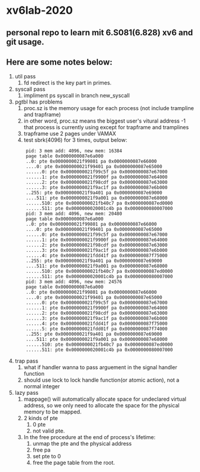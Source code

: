 # xv6lab-2020
## personal repo to learn mit 6.S081(6.828) xv6 and git usage.
## Here are some notes below:
1. util pass
    1. fd redirect is the key part in primes. 
3. syscall pass
    1. impliment ps syscall in branch new_syscall
5. pgtbl has problems 
    1. proc.sz is the memory usage for each process (not include trampline and trapframe)
    2. in other word, proc.sz means the biggest user's vitural address -1 that process is currently using except for trapframe and tramplines 
    3. trapframe use 2 pages under VAMAX
    4. test sbrk(4096) for 3 times, output below:
    ```
        pid: 3 mem add: 4096, new mem: 16384
        page table 0x0000000087e6a000
        ..0: pte 0x0000000021f99801 pa 0x0000000087e66000
        ....0: pte 0x0000000021f99401 pa 0x0000000087e65000
        ......0: pte 0x0000000021f99c5f pa 0x0000000087e67000
        ......1: pte 0x0000000021f9900f pa 0x0000000087e64000
        ......2: pte 0x0000000021f98cdf pa 0x0000000087e63000
        ......3: pte 0x0000000021f9ac1f pa 0x0000000087e6b000
        ..255: pte 0x0000000021f9a401 pa 0x0000000087e69000
        ....511: pte 0x0000000021f9a001 pa 0x0000000087e68000
        ......510: pte 0x0000000021fb40c7 pa 0x0000000087ed0000
        ......511: pte 0x0000000020001c4b pa 0x0000000080007000
        pid: 3 mem add: 4096, new mem: 20480
        page table 0x0000000087e6a000
        ..0: pte 0x0000000021f99801 pa 0x0000000087e66000
        ....0: pte 0x0000000021f99401 pa 0x0000000087e65000
        ......0: pte 0x0000000021f99c5f pa 0x0000000087e67000
        ......1: pte 0x0000000021f9900f pa 0x0000000087e64000
        ......2: pte 0x0000000021f98cdf pa 0x0000000087e63000
        ......3: pte 0x0000000021f9ac1f pa 0x0000000087e6b000
        ......4: pte 0x0000000021fdd41f pa 0x0000000087f75000
        ..255: pte 0x0000000021f9a401 pa 0x0000000087e69000
        ....511: pte 0x0000000021f9a001 pa 0x0000000087e68000
        ......510: pte 0x0000000021fb40c7 pa 0x0000000087ed0000
        ......511: pte 0x0000000020001c4b pa 0x0000000080007000
        pid: 3 mem add: 4096, new mem: 24576
        page table 0x0000000087e6a000
        ..0: pte 0x0000000021f99801 pa 0x0000000087e66000
        ....0: pte 0x0000000021f99401 pa 0x0000000087e65000
        ......0: pte 0x0000000021f99c5f pa 0x0000000087e67000
        ......1: pte 0x0000000021f9900f pa 0x0000000087e64000
        ......2: pte 0x0000000021f98cdf pa 0x0000000087e63000
        ......3: pte 0x0000000021f9ac1f pa 0x0000000087e6b000
        ......4: pte 0x0000000021fdd41f pa 0x0000000087f75000
        ......5: pte 0x0000000021fdd01f pa 0x0000000087f74000
        ..255: pte 0x0000000021f9a401 pa 0x0000000087e69000
        ....511: pte 0x0000000021f9a001 pa 0x0000000087e68000
        ......510: pte 0x0000000021fb40c7 pa 0x0000000087ed0000
        ......511: pte 0x0000000020001c4b pa 0x0000000080007000
    ```
4. trap pass
    1. what if handler wanna to pass arguement in the signal handler function 
    2. should use lock to lock handle function(or atomic action), not a normal integer
5. lazy pass 
    1. mappage() will automatically allocate space for undeclared virtual address, so we only need to allocate the space for the physical memory to be mapped. 
    2. 2 kinds of pte
        1. 0 pte
        2. not valid pte. 
    3. In the free procedure at the end of process's lifetime:
        1. unmap the pte and the physical address 
        2. free pa 
        3. set pte to 0 
        4. free the page table from the root. 

